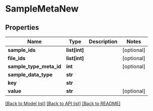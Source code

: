 # SampleMetaNew

## Properties
Name | Type | Description | Notes
------------ | ------------- | ------------- | -------------
**sample_ids** | **list[int]** |  | [optional] 
**file_ids** | **list[int]** |  | [optional] 
**sample_type_meta_id** | **int** |  | [optional] 
**sample_data_type** | **str** |  | 
**key** | **str** |  | 
**value** | **str** |  | [optional] 

[[Back to Model list]](../README.md#documentation-for-models) [[Back to API list]](../README.md#documentation-for-api-endpoints) [[Back to README]](../README.md)


